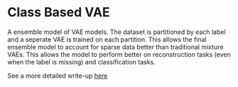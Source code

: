 # Class Based VAE
A ensemble model of VAE models. The dataset is partitioned by each label and a seperate VAE is trained on each partition. This allows the final ensemble model to account for sparse data better than traditional mixture VAEs. This allows the model to perform better on reconstruction tasks (even when the label is missing) and classification tasks.  

See a more detailed write-up [here](https://github.com/rShar01/Imputation-Variational-Autoencoder/blob/main/Class_Based_VAE.pdf)
